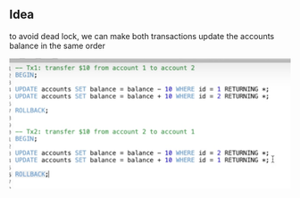 ## Idea

to avoid dead lock, we can make both transactions update the accounts balance in the same order

![avoid_deadlock](../public/avoid_deadlock.png)
